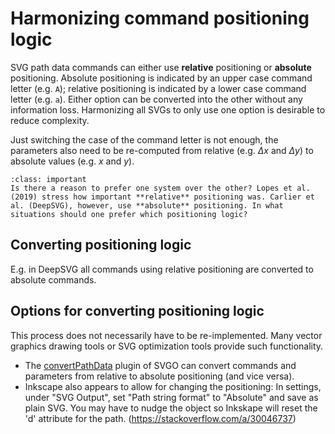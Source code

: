 # Harmonizing command positioning logic

SVG path data commands can either use **relative** positioning or **absolute** positioning. Absolute positioning is indicated by an upper case command letter (e.g. `A`); relative positioning is indicated by a lower case command letter (e.g. `a`).
Either option can be converted into the other without any information loss. Harmonizing all SVGs to only use one option is desirable to reduce complexity.

Just switching the case of the command letter is not enough, the parameters also need to be re-computed from relative (e.g. $\Delta x$ and $\Delta y$) to absolute values (e.g. $x$ and $y$).

```{admonition} Open question
:class: important
Is there a reason to prefer one system over the other? Lopes et al. (2019) stress how important **relative** positioning was. Carlier et al. (DeepSVG), however, use **absolute** positioning. In what situations should one prefer which positioning logic?
```

## Converting positioning logic

E.g. in DeepSVG all commands using relative positioning are converted to absolute commands.


## Options for converting positioning logic

This process does not necessarily have to be re-implemented. Many vector graphics drawing tools or SVG optimization tools provide such functionality.

* The [convertPathData](https://github.com/svg/svgo/blob/master/plugins/convertPathData.js) plugin of SVGO can convert commands and parameters from relative to absolute positioning (and vice versa).
* Inkscape also appears to allow for changing the positioning: In settings, under "SVG Output", set "Path string format" to "Absolute" and save as plain SVG. You may have to nudge the object so Inkskape will reset the 'd' attribute for the path. (https://stackoverflow.com/a/30046737)

